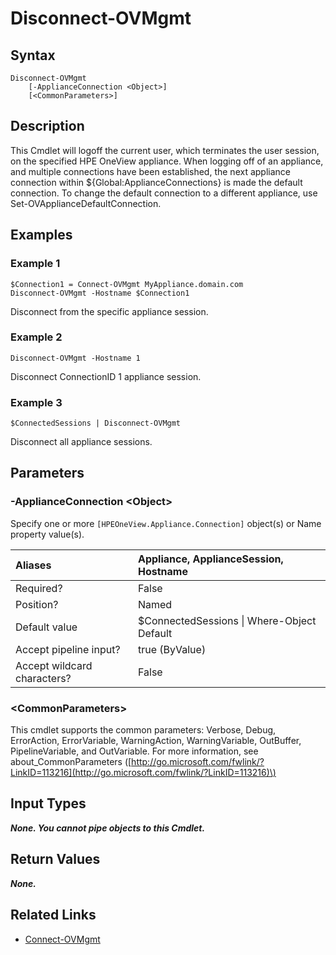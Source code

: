 ﻿---
description: Logoff from the appliance.
---

# Disconnect-OVMgmt

## Syntax

```text
Disconnect-OVMgmt
    [-ApplianceConnection <Object>]
    [<CommonParameters>]
```

## Description

This Cmdlet will logoff the current user, which terminates the user session, on the specified HPE OneView appliance.  When logging off of an appliance, and multiple connections have been established, the next appliance connection within ${Global:ApplianceConnections} is made the default connection.  To change the default connection to a different appliance, use Set-OVApplianceDefaultConnection.

## Examples

###  Example 1 

```text
$Connection1 = Connect-OVMgmt MyAppliance.domain.com
Disconnect-OVMgmt -Hostname $Connection1
```

Disconnect from the specific appliance session.

###  Example 2 

```text
Disconnect-OVMgmt -Hostname 1
```

Disconnect ConnectionID 1 appliance session.

###  Example 3 

```text
$ConnectedSessions | Disconnect-OVMgmt
```

Disconnect all appliance sessions.

## Parameters

### -ApplianceConnection &lt;Object&gt;

Specify one or more `[HPEOneView.Appliance.Connection]` object(s) or Name property value(s).

| Aliases | Appliance, ApplianceSession, Hostname |
| :--- | :--- |
| Required? | False |
| Position? | Named |
| Default value | $ConnectedSessions &vert; Where-Object Default |
| Accept pipeline input? | true (ByValue) |
| Accept wildcard characters? | False |

### &lt;CommonParameters&gt;

This cmdlet supports the common parameters: Verbose, Debug, ErrorAction, ErrorVariable, WarningAction, WarningVariable, OutBuffer, PipelineVariable, and OutVariable. For more information, see about\_CommonParameters \([http://go.microsoft.com/fwlink/?LinkID=113216](http://go.microsoft.com/fwlink/?LinkID=113216)\)

## Input Types

_**None. You cannot pipe objects to this Cmdlet.**_

## Return Values

_**None.**_



## Related Links

* [Connect-OVMgmt](connect-ovmgmt.md)
